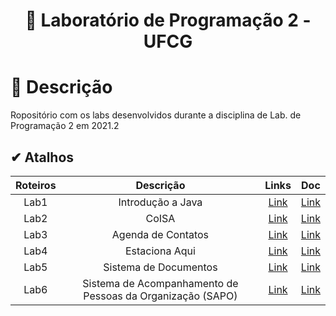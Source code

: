 <h1 align="center">
  <p> 📑 Laboratório de Programação 2 - UFCG </p>
</h1>

# 📝 Descrição

Ropositório com os labs desenvolvidos durante a disciplina de Lab. de Programação 2 em 2021.2

## ✔ Atalhos

Roteiros | Descrição | Links | Doc
:--: | :--: | :--:| :--: 
Lab1 | Introdução a Java | [Link](Roteiros/R01) | [Link](https://docs.google.com/document/d/17yZhkjpAcfFeaK5w_rji8hAmQiRW7xVrtUdhHj2OZy4/edit#heading=h.jp1ocal7s8nj)
Lab2 | CoISA | [Link](Roteiros/R02) | [Link](https://docs.google.com/document/d/17yZhkjpAcfFeaK5w_rji8hAmQiRW7xVrtUdhHj2OZy4/edit#heading=h.jp1ocal7s8nj)
Lab3 | Agenda de Contatos | [Link](Roteiros/R03) | [Link](https://docs.google.com/document/d/16jS9QOY5hdUlO71YzZnFijDYsEs8HsofQBg3PvhcFRE/edit#heading=h.wyt5q9l8cdwx)
Lab4 | Estaciona Aqui | [Link](Roteiros/R04) | [Link](https://docs.google.com/document/d/1rrhhB-zOtMDLLYn-WvyB4wy6dpL5LFUp7xsNSWr4VoE)
Lab5 | Sistema de Documentos | [Link](Roteiros/R05) | [Link](https://docs.google.com/document/d/1WDBJ087DnWSKil4GVQ9Dqdw_L0LEA9xlOXK7gsGpLfI/edit#heading=h.n0xi1ilijyi3)
Lab6 | Sistema de Acompanhamento de Pessoas da Organização (SAPO) | [Link](Roteiros/R06) | [Link](https://docs.google.com/document/d/1WDBJ087DnWSKil4GVQ9Dqdw_L0LEA9xlOXK7gsGpLfI/edit#heading=h.n0xi1ilijyi3)
